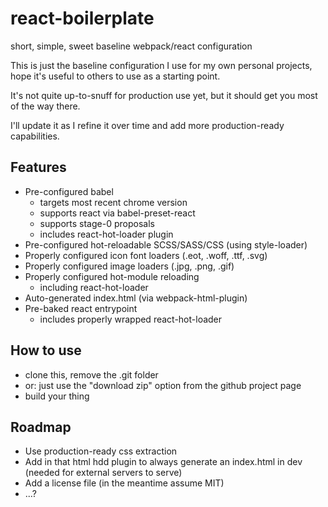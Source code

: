 # react-boilerplate
short, simple, sweet baseline webpack/react configuration

This is just the baseline configuration I use for my own personal projects, hope it's useful to others to use as a starting point.

It's not quite up-to-snuff for production use yet, but it should get you most of the way there.

I'll update it as I refine it over time and add more production-ready capabilities.


## Features
- Pre-configured babel
  - targets most recent chrome version
  - supports react via babel-preset-react
  - supports stage-0 proposals
  - includes react-hot-loader plugin
- Pre-configured hot-reloadable SCSS/SASS/CSS (using style-loader)
- Properly configured icon font loaders (.eot, .woff, .ttf, .svg)
- Properly configured image loaders (.jpg, .png, .gif)
- Properly configured hot-module reloading
  - including react-hot-loader
- Auto-generated index.html (via webpack-html-plugin)
- Pre-baked react entrypoint
  - includes properly wrapped react-hot-loader

## How to use
- clone this, remove the .git folder
- or: just use the "download zip" option from the github project page
- build your thing

## Roadmap
- Use production-ready css extraction
- Add in that html hdd plugin to always generate an index.html in dev (needed for external servers to serve)
- Add a license file (in the meantime assume MIT)
- ...?
